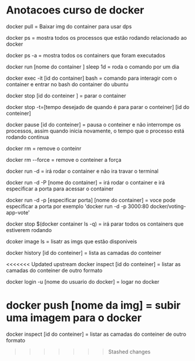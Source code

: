 # Anotacoes curso de docker

docker pull = Baixar img do container para usar dps 

docker ps = mostra todos os processos que estão rodando relacionado ao docker

docker ps -a = mostra todos os containers que foram executados 

docker run [nome do container ] sleep 1d = roda o comando por um dia 

docker exec -it [id do container] bash = comando para interagir com o container e entrar no bash do container do ubuntu

docker stop [id do conteiner ] = parar o container 
 
 docker stop -t=[tempo desejado de quando é para parar o conteiner] [id do conteiner]

docker pause [id do conteiner] = pausa o conteiner e não interrompe os processos, assim quando inicia novamente, o tempo que o processo está rodando continua

docker rm = remove o conteinr

docker rm --force = remove o conteiner a força

docker run -d = irá rodar o container e não ira travar o terminal 

docker run -d -P [nome do container] = irá rodar o container e irá especificar a porta para acessar o container

docker run -d -p [especificar porta] [nome do container] = voce pode especificar a porta por exemplo 'docker run -d -p 3000:80 docker/voting-app-vote'

docker stop $(docker container ls -q) = irá parar todos os containers que estiverem rodando 

dcoker image ls = lisatr as imgs que estão disponiveis

docker history [id do conteiner] = lista as camadas do conteiner

<<<<<<< Updated upstream
docker inspect [id do conteiner] = listar as camadas do conteiner de outro formato 

docker login -u [nome do usuario do docker] = logar no docker 

docker push [nome da img] = subir uma imagem para o docker 
=======
docker inspect [id do conteiner] = listar as camadas do conteiner de outro formato
>>>>>>> Stashed changes

